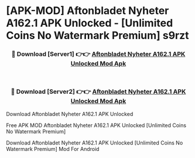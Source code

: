 # [APK-MOD] Aftonbladet Nyheter A162.1 APK Unlocked - [Unlimited Coins No Watermark Premium] s9rzt



<div align="center">
<h3>🔴 Download [Server1] 👉👉 <a href="https://momento.my/?title=Aftonbladet_Nyheter_A162.1_APK_Unlocked">Aftonbladet Nyheter A162.1 APK Unlocked Mod Apk</a></h3><br>

<h3>🔴 Download [Server2] 👉👉 <a href="https://momento.my/?title=Aftonbladet_Nyheter_A162.1_APK_Unlocked">Aftonbladet Nyheter A162.1 APK Unlocked Mod Apk</a></h3>
</div>



Download Aftonbladet Nyheter A162.1 APK Unlocked 

Free APK MOD Aftonbladet Nyheter A162.1 APK Unlocked [Unlimited Coins No Watermark Premium]

Download Aftonbladet Nyheter A162.1 APK Unlocked [Unlimited Coins No Watermark Premium] Mod For Android
